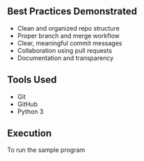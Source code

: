 
## Best Practices Demonstrated
- Clean and organized repo structure  
- Proper branch and merge workflow  
- Clear, meaningful commit messages  
- Collaboration using pull requests  
- Documentation and transparency  

## Tools Used
- Git  
- GitHub  
- Python 3  

## Execution
To run the sample program
